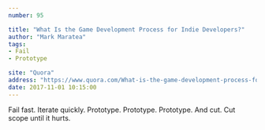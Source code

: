 ```yaml
---
number: 95

title: "What Is the Game Development Process for Indie Developers?"
author: "Mark Maratea"
tags:
- Fail
- Prototype

site: "Quora"
address: "https://www.quora.com/What-is-the-game-development-process-for-indie-developers/answer/Mark-Maratea"
date: 2017-11-01 10:15:00
---
```


Fail fast. Iterate quickly. Prototype. Prototype. Prototype. And cut. Cut scope until it hurts.
